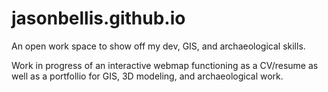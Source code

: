 # jasonbellis.github.io

An open work space to show off my dev, GIS, and archaeological skills.

Work in progress of an interactive webmap functioning as a CV/resume as well as a portfollio for GIS, 3D modeling, and archaeological work.

